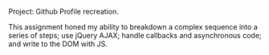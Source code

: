 Project: Github Profile recreation.

This assignment honed my ability to breakdown a complex sequence into a series of steps; use jQuery AJAX; handle callbacks and asynchronous code; and write to the DOM with JS.
